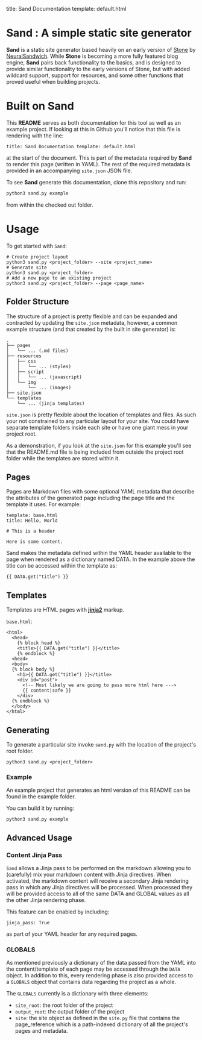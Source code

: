 title: Sand Documentation
template: default.html

# Sand : A simple static site generator

**Sand** is a static site generator based heavily on an early version of [Stone](https://github.com/neuralsandwich/stone) by
[NeuralSandwich](https://github.com/neuralsandwich). While **Stone** is becoming a more fully featured blog engine, **Sand**
pairs back functionality to the basics, and is designed to provide similar functionality to the early versions of Stone, but 
with added wildcard support, support for resources, and some other functions that proved useful when building projects.

# Built on Sand
This **README** serves as both documentation for this tool as well as an example project. 
If looking at this in Github you'll notice
that this file is rendering with the line:

```
title: Sand Documentation template: default.html
```

at the start of the document. This is part of the metadata required by **Sand** to render this page (written in YAML). The rest of the required
metadata is provided in an accompanying `site.json` JSON file.

To see **Sand** generate this documentation, clone this repository and run:
```bash
python3 sand.py example
```
from within the checked out folder.

# Usage

To get started with `Sand`:

    # Create project layout
    python3 sand.py <project_folder> --site <project_name>
    # Generate site
    python3 sand.py <project_folder>
    # Add a new page to an existing project
    python3 sand.py <project_folder> --page <page_name>

## Folder Structure

The structure of a project is pretty flexible and can be expanded and contracted by updating the `site.json` metadata, however,
a common example structure (and that created by the built in site generator) is:

    .
    ├── pages
    │   └── ... (.md files)
    ├── resources
    │   ├── css
    │   │   └── ... (styles)
    │   ├── script
    │   │   └── ... (javascript)
    │   └── img
    │       └── ... (images)
    ├── site.json
    └── templates
        └── ... (jinja templates)


`site.json` is pretty flexible about the location of
templates and files. As such your not constrained to any particular layout for
your site. You could have separate template folders inside each site or have
one giant mess in your project root.

As a demonstration, if you look at the `site.json` for this example you'll see that the 
README.md file is being included from outside the 
project root folder while the templates are stored within it.


## Pages

Pages are Markdown files with some optional YAML metadata
that describe the attributes of the generated page including the page title and
the template it uses. For example:


    template: base.html
    title: Hello, World
    
    # This is a header
    
    Here is some content.

Sand makes the metadata defined within the YAML header available to the page when rendered as a dictionary named DATA.
In the example above the title can be accessed within the template as:


```
{{ DATA.get("title") }}
```

## Templates

Templates are HTML pages with **[jinja2](http://jinja.pocoo.org)** markup.

`base.html`:

    <html>
      <head>
        {% block head %}
        <title>{{ DATA.get("title") }}</title>
        {% endblock %}
      <head>
      <body>
      {% block body %}
        <h1>{{ DATA.get("title") }}</title>
        <div id="post">
          <!-- Most likely we are going to pass more html here --->
          {{ content|safe }}
        </div>
      {% endblock %}
      </body>
    </html>


## Generating

To generate a particular site invoke `sand.py` with the location of the project's
root folder.

```
python3 sand.py <project_folder>
```

### Example

An example project that generates an html version of this README can be found in
the example folder.

You can build it by running:

```
python3 sand.py example
```

## Advanced Usage

### Content Jinja Pass

`Sand` allows a Jinja pass to be performed on the markdown allowing you to (carefully) mix your markdown content with Jinja directives.
When activated, the markdown content will receive a secondary Jinja rendering pass in which any Jinja directives will be processed.
When processed they will be provided access to all of the same DATA and GLOBAL values as all the other Jinja rendering phase.

This feature can be enabled by including:

```
jinja_pass: True
```

as part of your YAML header for any required pages.

### GLOBALS

As mentioned previously a dictionary of the data passed from the YAML into the content/template of each page may be accessed through
the `DATA` object.  In addition to this, every rendering phase is also provided access to a `GLOBALS` object that contains data
regarding the project as a whole.

The `GLOBALS` currently is a dictionary with three elements: 

- `site_root`: the root folder of the project
- `output_root`: the output folder of the project
- `site`: the site object as defined in the `site.py` file that contains the page_reference which is a path-indexed dictionary of all the project's pages and metadata.
 